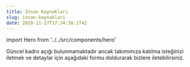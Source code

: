 ```yaml
---
title: İnsan Kaynakları
slug: insan-kaynaklari
date: 2020-11-17T17:34:38.174Z
---
```

import Hero from '../../src/components/hero'

Güncel kadro açığı bulunmamaktadır ancak takımımıza katılma isteğinizi iletmek ve detaylar için aşağıdaki formu doldurarak bizlere iletebilirsiniz.

<Hero />